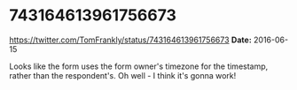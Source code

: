 # 743164613961756673
https://twitter.com/TomFrankly/status/743164613961756673
**Date:** 2016-06-15

Looks like the form uses the form owner's timezone for the timestamp, rather than the respondent's. Oh well - I think it's gonna work!
